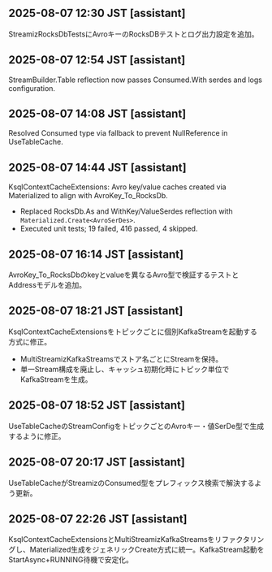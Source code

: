 ## 2025-08-07 12:30 JST [assistant]
StreamizRocksDbTestsにAvroキーのRocksDBテストとログ出力設定を追加。

## 2025-08-07 12:54 JST [assistant]
StreamBuilder.Table reflection now passes Consumed.With serdes and logs configuration.
## 2025-08-07 14:08 JST [assistant]
Resolved Consumed type via fallback to prevent NullReference in UseTableCache.

## 2025-08-07 14:44 JST [assistant]
KsqlContextCacheExtensions: Avro key/value caches created via Materialized to align with AvroKey_To_RocksDb.
- Replaced RocksDb.As and WithKey/ValueSerdes reflection with `Materialized.Create<AvroSerDes>`.
- Executed unit tests; 19 failed, 416 passed, 4 skipped.

## 2025-08-07 16:14 JST [assistant]
AvroKey_To_RocksDbのkeyとvalueを異なるAvro型で検証するテストとAddressモデルを追加。
## 2025-08-07 18:21 JST [assistant]
KsqlContextCacheExtensionsをトピックごとに個別KafkaStreamを起動する方式に修正。
- MultiStreamizKafkaStreamsでストア名ごとにStreamを保持。
- 単一Stream構成を廃止し、キャッシュ初期化時にトピック単位でKafkaStreamを生成。

## 2025-08-07 18:52 JST [assistant]
UseTableCacheのStreamConfigをトピックごとのAvroキー・値SerDe型で生成するように修正。
## 2025-08-07 20:17 JST [assistant]
UseTableCacheがStreamizのConsumed型をプレフィックス検索で解決するよう更新。
## 2025-08-07 22:26 JST [assistant]
KsqlContextCacheExtensionsとMultiStreamizKafkaStreamsをリファクタリングし、Materialized生成をジェネリックCreate方式に統一。KafkaStream起動をStartAsync+RUNNING待機で安定化。
